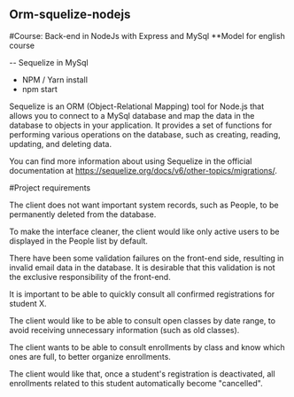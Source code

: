 ## Orm-squelize-nodejs

#Course: Back-end in NodeJs with Express and MySql \*\*Model for english course

-- Sequelize in MySql

- NPM / Yarn install
- npm start

Sequelize is an ORM (Object-Relational Mapping) tool for Node.js that allows you
to connect to a MySql database and map the data in the database to objects in
your application. It provides a set of functions for performing various
operations on the database, such as creating, reading, updating, and deleting
data.

You can find more information about using Sequelize in the official
documentation at https://sequelize.org/docs/v6/other-topics/migrations/.

#Project requirements

The client does not want important system records, such as People, to be
permanently deleted from the database.

To make the interface cleaner, the client would like only active users to be
displayed in the People list by default.

There have been some validation failures on the front-end side, resulting in
invalid email data in the database. It is desirable that this validation is not
the exclusive responsibility of the front-end.

It is important to be able to quickly consult all confirmed registrations for
student X.

The client would like to be able to consult open classes by date range, to avoid
receiving unnecessary information (such as old classes).

The client wants to be able to consult enrollments by class and know which ones
are full, to better organize enrollments.

The client would like that, once a student's registration is deactivated, all
enrollments related to this student automatically become "cancelled".
